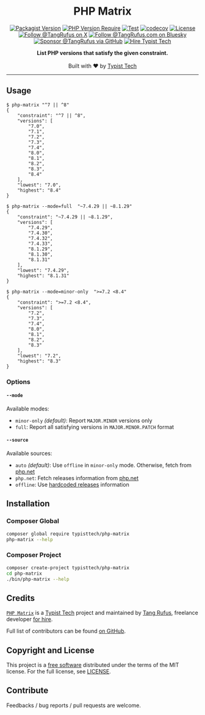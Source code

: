 <div align="center">

# PHP Matrix

[![Packagist Version](https://img.shields.io/packagist/v/typisttech/php-matrix)](https://packagist.org/packages/typisttech/php-matrix)
[![PHP Version Require](https://img.shields.io/packagist/dependency-v/typisttech/php-matrix/php)](https://github.com/typisttech/php-matrix/blob/main/composer.json)
[![Test](https://github.com/typisttech/php-matrix/actions/workflows/test.yml/badge.svg)](https://github.com/typisttech/php-matrix/actions/workflows/test.yml)
[![codecov](https://codecov.io/gh/typisttech/php-matrix/graph/badge.svg?token=HV5UDLPMMQ)](https://codecov.io/gh/typisttech/php-matrix)
[![License](https://img.shields.io/github/license/typisttech/php-matrix.svg)](https://github.com/typisttech/php-matrix/blob/master/LICENSE)
[![Follow @TangRufus on X](https://img.shields.io/badge/Follow-TangRufus-15202B?logo=x&logoColor=white)](https://x.com/tangrufus)
[![Follow @TangRufus.com on Bluesky](https://img.shields.io/badge/Bluesky-TangRufus.com-blue?logo=bluesky)](https://bsky.app/profile/tangrufus.com)
[![Sponsor @TangRufus via GitHub](https://img.shields.io/badge/Sponsor-TangRufus-EA4AAA?logo=githubsponsors)](https://github.com/sponsors/tangrufus)
[![Hire Typist Tech](https://img.shields.io/badge/Hire-Typist%20Tech-778899)](https://typist.tech/contact/)

<p>
  <strong>List PHP versions that satisfy the given constraint.</strong>
  <br>
  <br>
  Built with ♥ by <a href="https://typist.tech/">Typist Tech</a>
</p>

</div>

---

## Usage

```console
$ php-matrix "^7 || ^8"
{
    "constraint": "^7 || ^8",
    "versions": [
        "7.0",
        "7.1",
        "7.2",
        "7.3",
        "7.4",
        "8.0",
        "8.1",
        "8.2",
        "8.3",
        "8.4"
    ],
    "lowest": "7.0",
    "highest": "8.4"
}

$ php-matrix --mode=full  "~7.4.29 || ~8.1.29"
{
    "constraint": "~7.4.29 || ~8.1.29",
    "versions": [
        "7.4.29",
        "7.4.30",
        "7.4.32",
        "7.4.33",
        "8.1.29",
        "8.1.30",
        "8.1.31"
    ],
    "lowest": "7.4.29",
    "highest": "8.1.31"
}

$ php-matrix --mode=minor-only  ">=7.2 <8.4"
{
    "constraint": ">=7.2 <8.4",
    "versions": [
        "7.2",
        "7.3",
        "7.4",
        "8.0",
        "8.1",
        "8.2",
        "8.3"
    ],
    "lowest": "7.2",
    "highest": "8.3"
}
```

### Options

#### `--mode`

Available modes:
- `minor-only` *(default)*: Report `MAJOR.MINOR` versions only
- `full`: Report all satisfying versions in `MAJOR.MINOR.PATCH` format

#### `--source`

Available sources:
- `auto` *(default)*: Use `offline` in `minor-only` mode. Otherwise, fetch from [php.net](https://www.php.net/releases/index.php)
- `php.net`: Fetch releases information from [php.net](https://www.php.net/releases/index.php)
- `offline`: Use [hardcoded releases](resources/all-versions.json) information

## Installation

### Composer Global

```bash
composer global require typisttech/php-matrix
php-matrix --help
```

### Composer Project

```bash
composer create-project typisttech/php-matrix
cd php-matrix
./bin/php-matrix --help
```

## Credits

[`PHP Matrix`](https://github.com/typisttech/php-matrix) is a [Typist Tech](https://typist.tech) project and
maintained by [Tang Rufus](https://x.com/TangRufus), freelance developer [for hire](https://typist.tech/contact/).

Full list of contributors can be found [on GitHub](https://github.com/typisttech/php-matrix/graphs/contributors).

## Copyright and License

This project is a [free software](https://www.gnu.org/philosophy/free-sw.en.html) distributed under the terms of
the MIT license. For the full license, see [LICENSE](./LICENSE).

## Contribute

Feedbacks / bug reports / pull requests are welcome.
